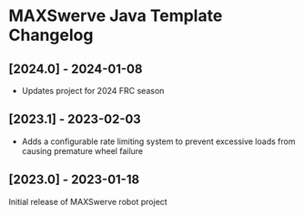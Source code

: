 # MAXSwerve Java Template Changelog

## [2024.0] - 2024-01-08

- Updates project for 2024 FRC season

## [2023.1] - 2023-02-03

- Adds a configurable rate limiting system to prevent excessive loads from causing premature wheel failure

## [2023.0] - 2023-01-18

Initial release of MAXSwerve robot project

